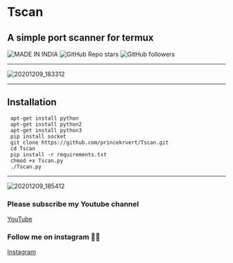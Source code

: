 # Tscan
## A simple port scanner for termux
![MADE IN INDIA](https://img.shields.io/badge/MADE%20IN%20-INDIA-green?style=for-the-badge&logo=appveyor)
![GitHub Repo stars](https://img.shields.io/github/stars/princekrvert/Tscan?style=for-the-badge)
![GitHub followers](https://img.shields.io/github/followers/princekrvert?color=%23bb03bb&logoColor=%23ff00ff&style=for-the-badge)
***
![20201209_183312](https://user-images.githubusercontent.com/56459297/101634537-de843b00-3a4e-11eb-985e-f59ebe0bd69e.jpg)
***
## Installation
```
 apt-get install python 
 apt-get install python2
 apt-get install python3
 pip install socket
 git clone https://github.com/princekrvert/Tscan.git
 cd Tscan
 pip install -r requirements.txt
 chmod +x Tscan.py
 ./Tscan.py
```
***

![20201209_185412](https://user-images.githubusercontent.com/56459297/101635434-fd370180-3a4f-11eb-8ebd-70a34ff1ffbd.jpg)
### Please subscribe my Youtube channel
[YouTube](https://m.youtube.com/c/Princeweb)
### Follow me on instagram 💟💟
[Instagram](https://instagram.com/sirprincekrvert)
